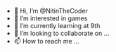 - 👋 Hi, I’m @NitinTheCoder
- 👀 I’m interested in games
- 🌱 I’m currently learning at 9th
- 💞️ I’m looking to collaborate on ...
- 📫 How to reach me ...

<!---
NitinTheCoder/NitinTheCoder is a ✨ special ✨ repository because its `README.md` (this file) appears on your GitHub profile.
You can click the Preview link to take a look at your changes.
--->
